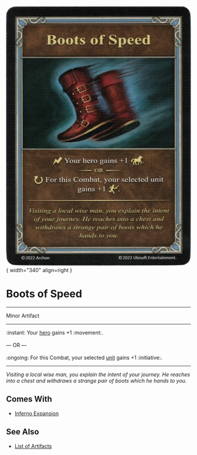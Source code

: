 ![Boots of Speed](../assets/artifacts_minor-boots_of_speed.webp){ width="340" align=right }

# Boots of Speed
___
Minor Artifact
___
:instant: Your [hero](../heroes.md) gains +1 :movement:.<br><br>— OR —<br><br>:ongoing: For this Combat, your selected [unit](../units.md) gains +1 :initiative:.
___
*Visiting a local wise man, you explain the intent of your journey. He reaches into a chest and withdraws a strange pair of boots which he hands to you.*


## Comes With

- [Inferno Expansion](../content.md)


## See Also

- [List of Artifacts](../artifacts.md)
